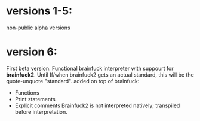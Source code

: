 # versions 1-5:
non-public alpha versions

# version 6:
First beta version. Functional brainfuck interpreter with suppourt for **brainfuck2**. Until If/when brainfuck2 gets an actual standard, this will be the quote-unquote "standard".
added on top of brainfuck:
* Functions
* Print statements
* Explicit comments
Brainfuck2 is not interpreted natively; transpiled before interpretation.
